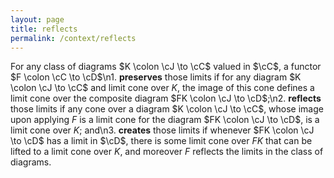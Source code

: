 ```yaml
---
layout: page
title: reflects
permalink: /context/reflects
---
```

For any class of diagrams $K \colon \cJ \to \cC$ valued in $\cC$, a functor $F \colon \cC \to \cD$\n1. **preserves** those limits if for any diagram $K \colon \cJ \to \cC$ and limit cone over $K$, the image of this cone defines a limit cone over the composite diagram $FK \colon \cJ \to \cD$;\n2. **reflects** those limits  if any cone over a diagram $K \colon \cJ \to \cC$, whose image upon applying $F$ is a limit cone for the diagram $FK \colon \cJ \to \cD$, is a limit cone over $K$; and\n3. **creates** those limits if whenever $FK \colon \cJ \to \cD$ has a limit in $\cD$, there is some limit cone over $FK$ that can be lifted to a limit cone over $K$, and moreover $F$ reflects the limits in the class of diagrams.
